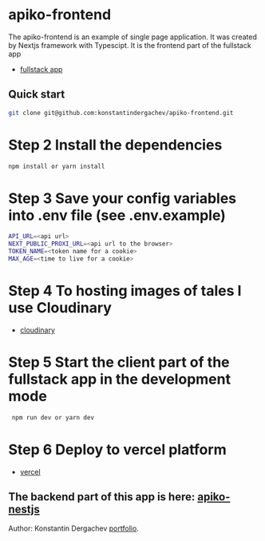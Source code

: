 # apiko-frontend

The apiko-frontend is an example of single page application. It was created by Nextjs framework with Typescipt. It is the frontend part of the fullstack app

- [fullstack app](https://apiko.vercel.app/)

## Quick start

```bash
git clone git@github.com:konstantindergachev/apiko-frontend.git
```

# Step 2 Install the dependencies

```bash
npm install or yarn install
```

# Step 3 Save your config variables into .env file (see .env.example)

```sh
API_URL=<api url>
NEXT_PUBLIC_PROXI_URL=<api url to the browser>
TOKEN_NAME=<token name for a cookie>
MAX_AGE=<time to live for a cookie>
```

# Step 4 To hosting images of tales I use Cloudinary

- [cloudinary](https://cloudinary.com/)

# Step 5 Start the client part of the fullstack app in the development mode

```bash
 npm run dev or yarn dev
```

# Step 6 Deploy to vercel platform

- [vercel](https://vercel.com/)

## The backend part of this app is here: [apiko-nestjs](https://github.com/konstantindergachev/apiko-nestjs)

Author:
Konstantin Dergachev [portfolio](http://dergachevkonstantin.surge.sh/).
